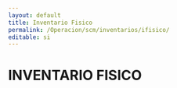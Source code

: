 ```yaml
---
layout: default
title: Inventario Fisico
permalink: /Operacion/scm/inventarios/ifisico/
editable: si
---
```


# INVENTARIO FISICO

